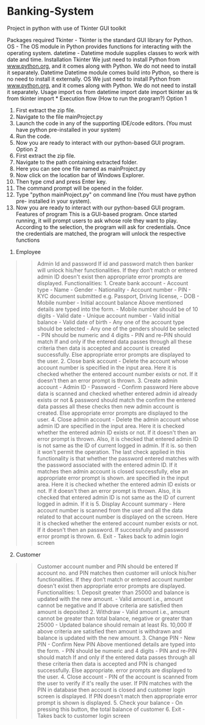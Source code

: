 # Banking-System
Project in python with use of Tkinter GUI toolkit

Packages required
Tkinter - Tkinter is the standard GUI library for Python.
OS - The OS module in Python provides functions for interacting with the operating system.
datetime - Datetime module supplies classes to work with date and time.
Installation
Tkinter
 We just need to install Python from www.python.org, and it comes along with Python.
We do not need to install it separately.
Datetime
Datetime module comes build into Python, so there is no need to install it externally.
OS
 We just need to install Python from www.python.org, and it comes along with Python.
We do not need to install it separately.
Usage
import os
from datetime import date
import tkinter as tk 
from tkinter import *
Execution flow (How to run the program?)
Option 1
1. First extract the zip file.
2. Navigate to the file mainProject.py
3. Launch the code in any of the supporting IDE/code editors. (You must have python pre-installed in your system)
4. Run the code.
5. Now you are ready to interact with our python-based GUI program.
Option 2
1. First extract the zip file.
2. Navigate to the path containing extracted folder.
3. Here you can see one file named as mainProject.py
4. Now click on the location bar of Windows Explorer.
5. Then type cmd and press Enter key.
6. The command prompt will be opened in the folder.
7. Type "python mainProject.py" on command line (You must have python pre- installed in your system).
8. Now you are ready to interact with our python-based GUI program.
Features of program
This is a GUI-based program. Once started running, it will prompt users to ask whose role they want to play. According to the selection, the program will ask for credentials. Once the credentials are matched, the program will unlock the respective functions

1) Employee
>> Admin Id and password
If id and password match then banker will unlock his/her
functionalities. If they don’t match or entered admin ID doesn't exist then appropriate error prompts are displayed.
> Functionalities:
                 1. Create bank account
                    - Account type
                    - Name
                    - Gender
                    - Nationality
                    - Account number
                    - PIN
                    - KYC document submitted e.g. Passport, Driving license, 
                    - DOB
                    - Mobile number
                    - Initial account balance
                    Above mentioned details are typed into the form.
                    - Mobile number should be of 10 digits 
                    - Valid date
                    - Unique account number
                    - Valid initial balance
                    - Valid date of birth
                    - Any one of the account type should be selected 
                    - Any one of the genders should be selected
                    - PIN should be numeric and 4 digits 
                    - PIN and re-PIN should match
                      If and only if the entered data passes through all these criteria then data is accepted and account is created successfully. Else appropriate error prompts are displayed to the user. 
                 2. Close bank account
                    - Delete the account whose account number is specified in the input area. Here it is checked whether the entered account number exists or not. If it doesn't then an error prompt is thrown.
                 3. Create admin account
                    - Admin ID
                    - Password
                    - Confirm password
                      Here above data is scanned and checked whether entered
                      admin id already exists or not & password should match the confirm the entered data passes all these checks then new admin account is created.  Else appropriate error prompts are displayed to the user.
                 4. Close admin account
                    - Delete the admin account whose admin ID are specified in the input area. Here it is checked whether the entered admin ID exists or not. If it doesn't then an error prompt is thrown. Also, it is checked that entered admin ID is not same as the ID of current logged in admin. If it is. so then it won't permit the operation. The last check applied in this functionality is that whether the password entered matches with the password associated with the entered admin ID. If it matches then admin account is closed successfully, else an appropriate error prompt is shown. are specified in the input area. Here it is checked whether the entered admin ID exists or not. If it doesn't then an error prompt is thrown. Also, it is checked that entered admin ID is not same as the ID of current logged in admin. If it is
                 5. Display Account summary
                    - Here account number is scanned from the user and all the data related to that account number is displayed on the screen. Here it is checked whether the entered account number exists or not. If it doesn't then an password. If successfully and password error prompt is thrown.
                 6. Exit
                    - Takes back to admin login screen
2) Customer            
>> Customer account number and PIN should be entered
> If account no. and PIN matches then customer will unlock his/her
functionalities. If they don’t match or entered account number doesn't exist then appropriate error prompts are displayed.
> Functionalities:
                 1. Deposit
                    greater than 25000
                    and balance is updated with the new amount.
                    - Valid amount i.e., amount cannot be negative and
                    If above criteria are satisfied then amount is deposited
                 2. Withdraw
                    - Valid amount i.e., amount cannot be greater than total balance, negative or greater than 25000
                    - Updated balance should remain at least Rs. 10,000
                    If above criteria are satisfied then amount is withdrawn and balance is updated with the new amount.
                 3. Change PIN
                    - New PIN
                    - Confirm New PIN
                    Above mentioned details are typed into the form.
                    - PIN should be numeric and 4 digits - PIN and re-PIN should match
                    If and only if the entered data passes through all these criteria then data is accepted and PIN is changed successfully. Else appropriate. error prompts are displayed to the user.
                 4. Close account
                    - PIN of the account is scanned from the user to verify if it's really the user. If PIN matches with the PIN in database then account is closed and customer login screen is displayed. If PIN doesn't match then appropriate error prompt is shown is displayed.
                 5. Check your balance
                    - On pressing this button, the total balance of customer
                 6. Exit
                    - Takes back to customer login screen
